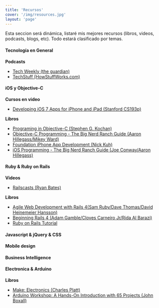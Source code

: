 ```yaml
---
title: 'Recursos'
cover: '/img/resources.jpg'
layout: 'page'
---
```



Esta seccion será dinámica, listaré mis mejores recursos (libros, videos, podcasts, blogs, etc). Todo estará clasificado por temas.

#### Tecnología en General

**Podcasts**  
- [Tech Weekly (the guardian)](https://itunes.apple.com/us/podcast/tech-weekly/id270424643?mt=2)  
- [TechStuff (HowStuffWorks.com)](https://itunes.apple.com/us/podcast/techstuff/id282795787?mt=2)  

#### iOS y Objective-C

**Cursos en video**  
- [Developing iOS 7 Apps for iPhone and iPad (Stanford CS193p)](https://itunes.apple.com/us/course/developing-ios-7-apps-for/id733644550)  
  
**Libros**   
- [Programing in Objective-C (Stephen G. Kochan)](http://www.amazon.com/Programming-Objective-C-Edition-Developers-Library/dp/0321967607)  
- [Objective-C Programming - The Big Nerd Ranch Guide (Aaron Hillegass/Mikey Ward)](
http://www.amazon.com/Objective-C-Programming-Ranch-Guide-Guides/dp/032194206X)  
- [Foundation iPhone App Development (Nick Kuh)](http://www.amazon.com/Foundation-iPhone-App-Development-Build/dp/1430243740)  
- [iOS Programming - The Big Nerd Ranch Guide (Joe Conway/Aaron Hillegass)](
http://www.amazon.com/iOS-Programming-Ranch-Guide-Guides/dp/0321942051)  
  
#### Ruby & Ruby on Rails

**Videos**  
- [Railscasts (Ryan Bates)](http://www.railscasts.com)  

**Libros**  
- [Agile Web Development with Rails 4(Sam Ruby/Dave Thomas/David Heinemeier Hansson)](http://www.amazon.com/Agile-Development-Rails-Facets-Ruby/dp/1937785564)  
- [Beginning Rails 4 (Adam Gamble/Cloves Carneiro Jr/Rida Al Barazi)](http://www.amazon.com/Beginning-Rails-Experts-Voice-Development/dp/1430260343)  
- [Ruby on Rails Tutorial](http://www.railstutorial.org)  


#### Javascript & jQuery & CSS

#### Mobile design

#### Business Intelligence

#### Electronica & Arduino

**Libros**  
- [Make: Electronics (Charles Platt)](http://www.amazon.com/Make-Electronics-Discovery-Charles-Platt/dp/0596153740)  
- [Arduino Workshop: A Hands-On Introduction with 65 Projects (John Boxall)](http://www.amazon.com/Arduino-Workshop-Hands--Introduction-Projects/dp/1593274483)  